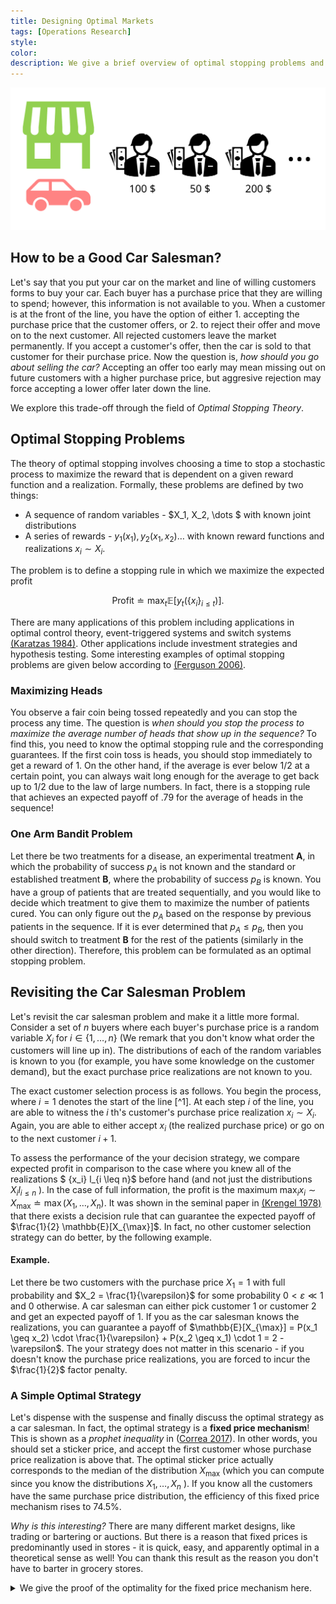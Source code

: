 ```yaml
---
title: Designing Optimal Markets
tags: [Operations Research]
style: 
color: 
description: We give a brief overview of optimal stopping problems and it's relevance to market design.
---
```



![Car Salesman Problem](/assets/images/optimal-stopping/market.svg)

## How to be a Good Car Salesman?
Let's say that you put your car on the market and line of willing customers forms to buy your car. Each buyer has a purchase price that they are willing to spend; however, this information is not available to you. When a customer is at the front of the line, you have the option of either 1. accepting the purchase price that the customer offers, or 2. to reject their offer and move on to the next customer. All rejected customers leave the market permanently. If you accept a customer's offer, then the car is sold to that customer for their purchase price. Now the question is, *how should you go about selling the car?* Accepting an offer too early may mean missing out on future customers with a higher purchase price, but aggresive rejection may force accepting a lower offer later down the line. 

We explore this trade-off through the field of *Optimal Stopping Theory*. 

## Optimal Stopping Problems

The theory of optimal stopping involves choosing a time to stop a stochastic process to maximize the reward that is dependent on a given reward function and a realization. Formally, these problems are defined by two things:

- A sequence of random variables - $X_1, X_2, \dots $  with known joint distributions
- A series of rewards - $y_1(x_1), y_2(x_1, x_2) \dots$ with known reward functions and realizations $x_i \sim X_i$.

The problem is to define a stopping rule in which we maximize the expected profit

$$
\text{Profit} \doteq \max_{t} \mathbb{E}[y_t(\{x_i\}_{i \leq t})].
$$

There are many applications of this problem including applications in optimal control theory, event-triggered systems and switch systems [(Karatzas 1984)](https://epubs.siam.org/doi/pdf/10.1137/0322054?casa_token=gnJrmcVlLR0AAAAA:ED-ywCViEeuPojrBoHVpvgdZGeNkqj57WbsS8_KdZnGmsxVTsYf8Hmn_Ha8aTXz7WVMzjny7jBs "Connections between optimal stopping and singular stochastic control I. Monotone follower problems"). Other applications include investment strategies and hypothesis testing. Some interesting examples of optimal stopping problems are given below according to [(Ferguson 2006)](https://www.math.ucla.edu/~tom/Stopping/Contents.html "Optimal Stopping and Applications").

### Maximizing Heads
You observe a fair coin being tossed repeatedly and you can stop the process any time. The question is *when should you stop the process to maximize the average number of heads that show up in the sequence?* To find this, you need to know the optimal stopping rule and the corresponding guarantees. If the first coin toss is heads, you should stop immediately to get a reward of $1$. On the other hand, if the average is ever below $1/2$ at a certain point, you can always wait long enough for the average to get back up to $1/2$ due to the law of large numbers. In fact, there is a stopping rule that achieves an expected payoff of $.79$ for the average of heads in the sequence!

### One Arm Bandit Problem
Let there be two treatments for a disease, an experimental treatment **A**, in which the probability of success $p_A$ is not known and the standard or established treatment **B**, where the probability of success $p_B$ is known. You have a group of patients that are treated sequentially, and you would like to decide which treatment to give them to maximize the number of patients cured. You can only figure out the $p_A$ based on the response by previous patients in the sequence. If it is ever determined that $p_A \leq p_B$, then you should switch to treatment **B** for the rest of the patients (similarly in the other direction). Therefore, this problem can be formulated as an optimal stopping problem.

## Revisiting the Car Salesman Problem

Let's revisit the car salesman problem and make it a little more formal. Consider a set of $n$ buyers where each buyer's purchase price is a random variable $X_i$ for $i \in \{1, \dots, n\}$ (We remark that you don't know what order the customers will line up in). The distributions of each of the random variables is known to you (for example, you have some knowledge on the customer demand), but the exact purchase price realizations are not known to you.

The exact customer selection process is as follows. You begin the process, where $i = 1$ denotes the start of the line [^1]. At each step $i$ of the line, you are able to witness the $i$ th's customer's purchase price realization $x_i \sim X_i$. Again, you are able to either accept $x_i$ (the realized purchase price) or go on to the next customer $i+1$.

To assess the performance of the your decision strategy, we compare expected profit in comparison to the case where you knew all of the realizations $ \{x_i\} l_{i \leq n}$ before hand (and not just the distributions $X_i l_{i \leq n}$ ). In the case of full information, the profit is the maximum $\max_i x_i \sim X_{\max} \doteq \max(X_1, \dots, X_n)$. It was shown in the seminal paper in [(Krengel 1978)](https://projecteuclid.org/journalArticle/Download?urlid=bams%2F1183538915 "On semiamarts, amarts, and processes with finite value") that there exists a decision rule that can guarantee the expected payoff of $\frac{1}{2} \mathbb{E}[X_{\max}]$. In fact, no other customer selection strategy can do better, by the following example. 


#### Example.
Let there be two customers with the purchase price $X_1 = 1$ with full probability and $X_2 = \frac{1}{\varepsilon}$ for some probability $0 < \varepsilon \ll 1$ and $0$ otherwise. A car salesman can either pick customer 1 or customer 2 and get an expected payoff of $1$. If you as the car salesman knows the realizations, you can guarantee a payoff of $\mathbb{E}[X_{\max}] = P(x_1 \geq x_2) \cdot \frac{1}{\varepsilon} +  P(x_2 \geq x_1) \cdot 1 = 2 - \varepsilon$. The your strategy does not matter in this scenario - if you doesn't know the purchase price realizations, you are forced to incur the $\frac{1}{2}$ factor penalty.

### A Simple Optimal Strategy

Let's dispense with the suspense and finally discuss the optimal strategy as a car salesman. In fact, the optimal strategy is a **fixed price mechanism**! This is shown as a *prophet inequality* in ([Correa 2017](https://dl.acm.org/doi/pdf/10.1145/3033274.3085137?casa_token=z8OTTHJQSlQAAAAA:gEQPBy311IJaRIRbJlANJP7-pu6AsMF-V17R5sAVsu32ezcRIMGCu3ZIcpD3fTc9DTARa1jWhUytyQ "Posted Price Mechanisms for a Random Stream of Customers")). In other words, you should set a sticker price, and accept the first customer whose purchase price realization is above that. The optimal sticker price actually corresponds to the median of the distribution $X_{\max}$ (which you can compute since you know the distributions $X_1, \dots, X_n$ ). If you know all the customers have the same purchase price distribution, the efficiency of this fixed price mechanism rises to $74.5\%$.

*Why is this interesting?* There are many different market designs, like trading or bartering or auctions. But there is a reason that fixed prices is predominantly used in stores - it is quick, easy, and apparently optimal in a theoretical sense as well! You can thank this result as the reason you don't have to barter in grocery stores.

<details>
  <summary>We give the proof of the optimality for the fixed price mechanism here.</summary>

Let $\mathbb{E}[X_\mathrm{alg}]$ denote the expected profit according to the fixed price algorithm at the median value. Then we have the following set of inequalities.
$$\mathbb{E}[X_\mathrm{alg}] = \mathbb{E}_i[\mathbb{E}[X_\mathrm{alg}| X_i \text{ is first item with value above } M]] \ + $$
$$ \mathbb{E}[X_\mathrm{alg} | X_{\max} \leq M] P(X_{\max} < M)  $$
$$ = \mathbb{E}_i[\mathbb{E}[X_i| X_i \text{ is first item with value above } M]] $$
$$ = \mathbb{E}_i[\mathbb{E}[X_i- M + M| X_i \text{ is first item with value above } M]] $$
$$ = M \cdot P(X_{\max} \geq M) + \mathbb{E}_i[\mathbb{E}[X_i - M| X_i \text{ is first item with value above } M]] $$
$$ = M \cdot P(X_{\max} \geq M) + \sum_{i=1}^{n} \mathbb{E}[X_i - M| X_i \geq M] \cdot P(\bigwedge_{j < i}X_j \leq M) P(X_i \geq M) $$
$$ = M \cdot P(X_{\max} \geq M) + \sum_{i=1}^{n} \mathbb{E}[(X_{i}-M)^+] \cdot P(\bigwedge_{j < i}X_j \leq M) $$
$$ \geq M \cdot P(X_{\max} \geq \mathrm{M}) + \sum_{i=1}^{n} \mathbb{E}[(X_{i}-M)^+] \cdot P(X_{\max} \leq M) $$
$$ \geq M \cdot P(X_{\max} \geq \mathrm{M}) + \mathbb{E}[(X_{\max}-M)^+] \cdot P(X_{\max} \leq M) $$
$$ \geq \mathbb{E}[X_{\max}]/2.$$

Here we use the notation $\mathbb{E}[(X_{i}-M)^+] \equiv \mathbb{E}[\max\{X_{i}-M, 0\}]$. Note that

$$ \mathbb{E}[(X_{i}-M)^+] = \mathbb{E}[(X_{i}-M)^+ | X_i \leq M] P(X_i \leq M) \ + $$
$$ \mathbb{E}[(X_{i}-M)^+ | X_i \geq M] P(X_i \geq M) $$
$$ = \mathbb{E}[X_{i}-M | X_i \geq M] P(X_i \geq M). $$
</details>
